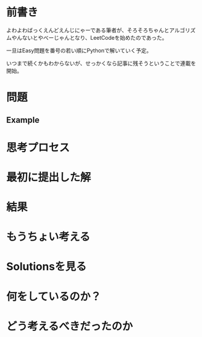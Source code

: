 # 前書き
よわよわばっくえんどえんじにゃーである筆者が、そろそろちゃんとアルゴリズムやんないとやべーじゃんとなり、LeetCodeを始めたのであった。

一旦はEasy問題を番号の若い順にPythonで解いていく予定。

いつまで続くかもわからないが、せっかくなら記事に残そうということで連載を開始。

# 問題



## Example


# 思考プロセス


# 最初に提出した解

 
# 結果




# もうちょい考える



# Solutionsを見る



# 何をしているのか？



# どう考えるべきだったのか


